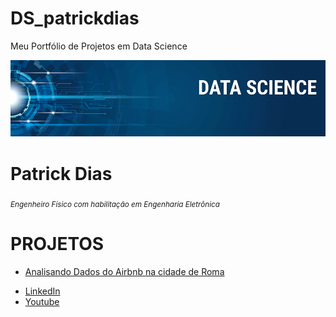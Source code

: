 
# DS_patrickdias

Meu Portfólio de Projetos em Data Science



<p align="center">
  <img src="banner.png" >
</p>

# Patrick Dias
<sub>*Engenheiro Físico com habilitação em Engenharia Eletrônica* </sub>

# PROJETOS

- [Analisando Dados do Airbnb na cidade de Roma](https://github.com/patrickdias1/Projeto-1/blob/main/PROJETO_1_Analisando_os_Dados_do_Airbnb.ipynb) 

* [LinkedIn](https://www.linkedin.com/in/patrickdias1/)
* [Youtube](https://www.youtube.com/channel/UC1piDDPbAXgpFdG1UFLFCWQ)


